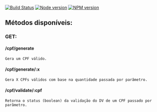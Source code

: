 [![Build Status](https://travis-ci.com/Lariel/Utils.svg?branch=master)](https://travis-ci.com/Lariel/Utils)
[![Node version](https://img.shields.io/badge/node-v12.3.0-lithgreen.svg?style=flat)](http://nodejs.org/download/) 
[![NPM version](https://img.shields.io/badge/npm-v6.9.0-blue.svg?style=flat)](http://nodejs.org/download/) 


## Métodos disponíveis:
### GET:
#### /cpf/generate
```
Gera um CPF válido.
```
#### /cpf/generate/:x
```
Gera X CPFs válidos com base na quantidade passada por parâmetro.
```
#### /cpf/validate/:cpf
```
Retorna o status (boolean) da validação do DV de um CPF passado por parâmetro.
```
